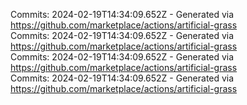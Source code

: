 Commits: 2024-02-19T14:34:09.652Z - Generated via https://github.com/marketplace/actions/artificial-grass
<br>
Commits: 2024-02-19T14:34:09.652Z - Generated via https://github.com/marketplace/actions/artificial-grass
<br>
Commits: 2024-02-19T14:34:09.652Z - Generated via https://github.com/marketplace/actions/artificial-grass
<br>
Commits: 2024-02-19T14:34:09.652Z - Generated via https://github.com/marketplace/actions/artificial-grass
<br>
